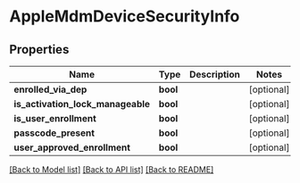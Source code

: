 # AppleMdmDeviceSecurityInfo

## Properties
Name | Type | Description | Notes
------------ | ------------- | ------------- | -------------
**enrolled_via_dep** | **bool** |  | [optional] 
**is_activation_lock_manageable** | **bool** |  | [optional] 
**is_user_enrollment** | **bool** |  | [optional] 
**passcode_present** | **bool** |  | [optional] 
**user_approved_enrollment** | **bool** |  | [optional] 

[[Back to Model list]](../README.md#documentation-for-models) [[Back to API list]](../README.md#documentation-for-api-endpoints) [[Back to README]](../README.md)

